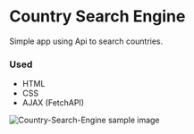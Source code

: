 # Country Search Engine

Simple app using Api to search countries.

### Used

- HTML
- CSS
- AJAX (FetchAPI)

![Country-Search-Engine sample image]()
